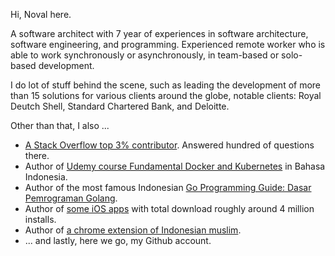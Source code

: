 Hi, Noval here.

A software architect with 7 year of experiences in software architecture, software engineering, and programming. Experienced remote worker who is able to work synchronously or asynchronously, in team-based or solo-based development.

I do lot of stuff behind the scene, such as leading the development of more than 15 solutions for various clients around the globe, notable clients: Royal Deutch Shell, Standard Chartered Bank, and Deloitte.

Other than that, I also ...

- [A Stack Overflow top 3% contributor](https://stackoverflow.com/users/1467988/novalagung). Answered hundred of questions there.
- Author of [Udemy course Fundamental Docker and Kubernetes](https://www.udemy.com/course/praktis-belajar-docker-dan-kubernetes-untuk-pemula/) in Bahasa Indonesia.
- Author of the most famous Indonesian [Go Programming Guide: Dasar Pemrograman Golang](https://dasarpemrogramangolang.novalagung.com/).
- Author of [some iOS apps](https://itunes.apple.com/us/developer/id1163677873) with total download roughly around 4 million installs.
- Author of [a chrome extension of Indonesian muslim](https://muslimboard.novalagung.com/).
- ... and lastly, here we go, my Github account.

